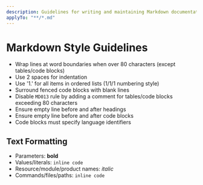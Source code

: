 ```yaml
---
description: Guidelines for writing and maintaining Markdown documentation.
applyTo: "**/*.md"
---
```


# Markdown Style Guidelines

- Wrap lines at word boundaries when over 80 characters (except tables/code blocks)
- Use 2 spaces for indentation
- Use '1.' for all items in ordered lists (1/1/1 numbering style)
- Surround fenced code blocks with blank lines
- Disable `MD013` rule by adding a comment for tables/code blocks exceeding 80 characters
- Ensure empty line before and after headings
- Ensure empty line before and after code blocks
- Code blocks must specify language identifiers

## Text Formatting

- Parameters: **bold**
- Values/literals: `inline code`
- Resource/module/product names: _italic_
- Commands/files/paths: `inline code`

